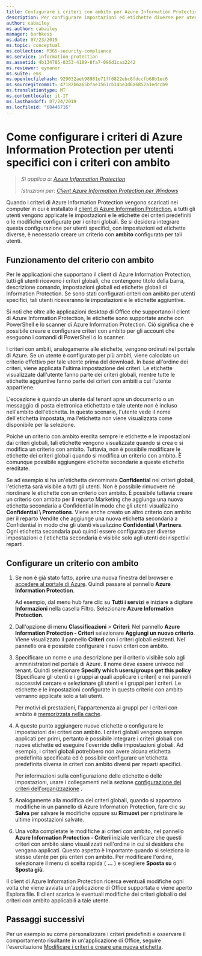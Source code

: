 ```yaml
---
title: Configurare i criteri con ambito per Azure Information Protection - AIP
description: Per configurare impostazioni ed etichette diverse per utenti specifici, è necessario configurare un criterio con ambito per Azure Information Protection.
author: cabailey
ms.author: cabailey
manager: barbkess
ms.date: 07/23/2019
ms.topic: conceptual
ms.collection: M365-security-compliance
ms.service: information-protection
ms.assetid: 4b134785-0353-4109-8fa7-096d1caa2242
ms.reviewer: eymanor
ms.suite: ems
ms.openlocfilehash: 929032aeb98981e71ff6822ebc8fdccfb68b1ec6
ms.sourcegitcommit: 47182b6a65bfae3561cb34be3d6a6852a1edccb9
ms.translationtype: MT
ms.contentlocale: it-IT
ms.lasthandoff: 07/24/2019
ms.locfileid: "68446716"
---
```

# <a name="how-to-configure-the-azure-information-protection-policy-for-specific-users-by-using-scoped-policies"></a>Come configurare i criteri di Azure Information Protection per utenti specifici con i criteri con ambito

>*Si applica a: [Azure Information Protection](https://azure.microsoft.com/pricing/details/information-protection)*
>
> *Istruzioni per: [Client Azure Information Protection per Windows](faqs.md#whats-the-difference-between-the-azure-information-protection-client-and-the-azure-information-protection-unified-labeling-client)*

Quando i criteri di Azure Information Protection vengono scaricati nei computer in cui è installato il [client di Azure Information Protection](https://www.microsoft.com/en-us/download/details.aspx?id=53018), a tutti gli utenti vengono applicate le impostazioni e le etichette dei criteri predefiniti o le modifiche configurate per i criteri globali. Se si desidera integrare questa configurazione per utenti specifici, con impostazioni ed etichette diverse, è necessario creare un criterio con **ambito** configurato per tali utenti.

## <a name="how-scoped-policies-work"></a>Funzionamento del criterio con ambito

Per le applicazioni che supportano il client di Azure Information Protection, tutti gli utenti ricevono i criteri globali, che contengono titolo della barra, descrizione comando, impostazioni globali ed etichette globali di Information Protection. Se sono stati configurati criteri con ambito per utenti specifici, tali utenti riceveranno le impostazioni e le etichette aggiuntive. 

Si noti che oltre alle applicazioni desktop di Office che supportano il client di Azure Information Protection, le etichette sono supportate anche con PowerShell e lo scanner di Azure Information Protection. Ciò significa che è possibile creare e configurare criteri con ambito per gli account che eseguono i comandi di PowerShell o lo scanner. 

I criteri con ambiti, analogamente alle etichette, vengono ordinati nel portale di Azure. Se un utente è configurato per più ambiti, viene calcolato un criterio effettivo per tale utente prima del download. In base all'ordine dei criteri, viene applicata l'ultima impostazione dei criteri. Le etichette visualizzate dall'utente fanno parte dei criteri globali, mentre tutte le etichette aggiuntive fanno parte dei criteri con ambiti a cui l'utente appartiene.

L'eccezione è quando un utente dal tenant apre un documento o un messaggio di posta elettronica etichettato e tale utente non è incluso nell'ambito dell'etichetta. In questo scenario, l'utente vede il nome dell'etichetta impostata, ma l'etichetta non viene visualizzata come disponibile per la selezione.  

Poiché un criterio con ambito eredita sempre le etichette e le impostazioni dai criteri globali, tali etichette vengono visualizzate quando si crea o si modifica un criterio con ambito. Tuttavia, non è possibile modificare le etichette dei criteri globali quando si modifica un criterio con ambito. È comunque possibile aggiungere etichette secondarie a queste etichette ereditate.

Se ad esempio si ha un'etichetta denominata **Confidential** nei criteri globali, l'etichetta sarà visibile a tutti gli utenti. Non è possibile rimuovere né riordinare le etichette con un criterio con ambito. È possibile tuttavia creare un criterio con ambito per il reparto Marketing che aggiunga una nuova etichetta secondaria a Confidential in modo che gli utenti visualizzino **Confidential \ Promotions**. Viene anche creato un altro criterio con ambito per il reparto Vendite che aggiunge una nuova etichetta secondaria a Confidential in modo che gli utenti visualizzino **Confidential \ Partners**. Ogni etichetta secondaria può quindi essere configurata per diverse impostazioni e l'etichetta secondaria è visibile solo agli utenti dei rispettivi reparti.

## <a name="configure-a-scoped-policy"></a>Configurare un criterio con ambito

1. Se non è già stato fatto, aprire una nuova finestra del browser e [accedere al portale di Azure](configure-policy.md#signing-in-to-the-azure-portal). Quindi passare al pannello **Azure Information Protection**.

    Ad esempio, dal menu hub fare clic su **Tutti i servizi** e iniziare a digitare **Informazioni** nella casella Filtro. Selezionare **Azure Information Protection**.

2. Dall'opzione di menu **Classificazioni** > **Criteri**: Nel pannello **Azure Information Protection - Criteri** selezionare **Aggiungi un nuovo criterio**. Viene visualizzato il pannello **Criteri** con i criteri globali esistenti. Nel pannello ora è possibile configurare i nuovi criteri con ambito.

3. Specificare un nome e una descrizione per il criterio visibile solo agli amministratori nel portale di Azure. Il nome deve essere univoco nel tenant. Quindi selezionare **Specify which users/groups get this policy** (Specificare gli utenti e i gruppi ai quali applicare i criteri) e nei pannelli successivi cercare e selezionare gli utenti e i gruppi per i criteri. Le etichette e le impostazioni configurate in questo criterio con ambito verranno applicate solo a tali utenti.
    
    Per motivi di prestazioni, l'appartenenza ai gruppi per i criteri con ambito è [memorizzata nella cache](prepare.md#group-membership-caching-by-azure-information-protection).

4. A questo punto aggiungere nuove etichette o configurare le impostazioni dei criteri con ambito. I criteri globali vengono sempre applicati per primi, pertanto è possibile integrare i criteri globali con nuove etichette ed eseguire l'override delle impostazioni globali. Ad esempio, i criteri globali potrebbero non avere alcuna etichetta predefinita specificata ed è possibile configurare un'etichetta predefinita diversa in criteri con ambito diversi per reparti specifici.

    Per informazioni sulla configurazione delle etichette o delle impostazioni, usare i collegamenti nella sezione [configurazione dei criteri dell'organizzazione](configure-policy.md#configuring-your-organizations-policy) .

6. Analogamente alla modifica dei criteri globali, quando si apportano modifiche in un pannello di Azure Information Protection, fare clic su **Salva** per salvare le modifiche oppure su **Rimuovi** per ripristinare le ultime impostazioni salvate. 

7. Una volta completate le modifiche ai criteri con ambito, nel pannello **Azure Information Protection - Criteri** iniziale verificare che questi criteri con ambito siano visualizzati nell'ordine in cui si desidera che vengano applicati. Questo aspetto è importante quando si seleziona lo stesso utente per più criteri con ambito. Per modificare l'ordine, selezionare il menu di scelta rapida ( **...** ) e scegliere **Sposta su** o **Sposta giù**. 

Il client di Azure Information Protection ricerca eventuali modifiche ogni volta che viene avviata un'applicazione di Office supportata o viene aperto Esplora file. Il client scarica le eventuali modifiche dei criteri globali o dei criteri con ambito applicabili a tale utente.

## <a name="next-steps"></a>Passaggi successivi

Per un esempio su come personalizzare i criteri predefiniti e osservare il comportamento risultante in un'applicazione di Office, seguire l'esercitazione [Modificare i criteri e creare una nuova etichetta](infoprotect-quick-start-tutorial.md).
